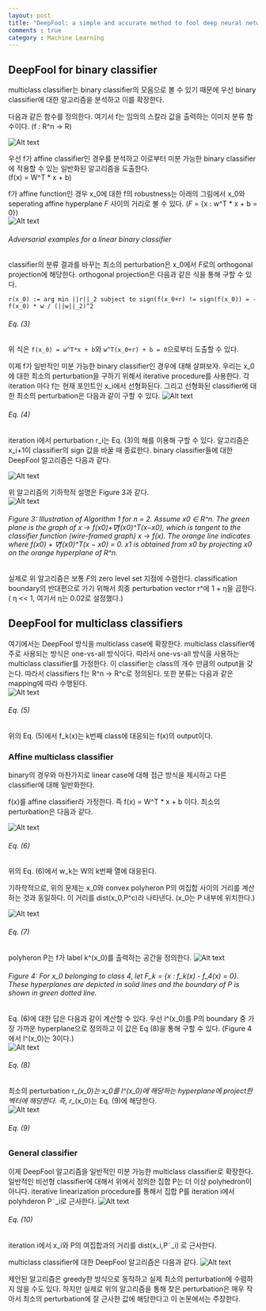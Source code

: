 ```yaml
---
layout: post
title: "DeepFool: a simple and accurate method to fool deep neural networks"
comments : true
category : Machine Learning
---
```


## DeepFool for binary classifier
multiclass classifier는 binary classifier의 모음으로 볼 수 있기 때문에 우선 binary classifier에 대한 알고리즘을 분석하고 이를 확장한다. <br/>

다음과 같은 함수를 정의한다. 여기서 f는 임의의 스칼라 값을 출력하는 이미지 분류 함수이다. (f : R^n -> R) 
<br/>

![Alt text](../img/DeepFool/binary_classifier.png)
<br/>

우선 f가 affine classifier인 경우를 분석하고 이로부터 미분 가능한 binary classifier에 적용할 수 있는 일반화된 알고리즘을 도출한다. <br/> 
(f(x) = W^T * x + b) <br/>

f가 affine function인 경우 x\_0에 대한 f의 robustness는 아래의 그림에서 x\_0와 seperating affine hyperplane *F* 사이의 거리로 볼 수 있다. (*F* = {x : w^T * x + b = 0}) <br/>
![Alt text](../img/DeepFool/Figure2.JPG)
###### Adversarial examples for a linear binary classifier

classifier의 분류 결과를 바꾸는 최소의 perturbation은 x\_0에서 *F*로의 orthogonal projection에 해당한다. orthogonal projection은 다음과 같은 식을 통해 구할 수 있다. <br/>
```
r(x_0) := arg min ||r||_2 subject to sign(f(x_0+r) != sign(f(x_0)) = -f(x_0) * w / (||w||_2)^2
```
###### Eq. (3)
위 식은 ```f(x_0) = w^T*x + b```와 ```w^T(x_0+r) + b = 0```으로부터 도출할 수 있다. <br/>

이제 f가 일반적인 미분 가능한 binary classifier인 경우에 대해 살펴보자. 우리는 x\_0에 대한 최소의 perturbation을 구하기 위해서 iterative procedure를 사용한다. 각 iteration 마다 f는 현재 포인트인 x\_i에서 선형화된다. 그리고 선형화된 classifier에 대한 최소의 perturbation은 다음과 같이 구할 수 있다.
![Alt text](../img/DeepFool/eq4.JPG)
###### Eq. (4)
iteration i에서 perturbation r\_i는 Eq. (3)의 해를 이용해 구할 수 있다. 알고리즘은 x\_i+1이 classifier의 sign 값을 바꿀 때 종료한다. binary classifier들에 대한 DeepFool 알고리즘은 다음과 같다.

![Alt text](../img/DeepFool/Alogorithm1.JPG)
<br/>

위 알고리즘의 기하학적 설명은 Figure 3과 같다.
<br/>
![Alt text](../img/DeepFool/Figure3.JPG)
###### Figure 3: Illustration of Algorithm 1 for n = 2. Assume x0 ∈ R^n. The green plane is the graph of x → f(x0)+∇f(x0)^T(x−x0), which is tangent to the classifier function (wire-framed graph) x → f(x). The orange line indicates where f(x0) + ∇f(x0)^T(x − x0) = 0. x1 is obtained from x0 by projecting x0 on the orange hyperplane of R^n.

실제로 위 알고리즘은 보통 *F*의 zero level set 지점에 수렴한다. classification boundary의 반대편으로 가기 위해서 최종 perturbation vector r^에 1 + η을 곱한다. ( η << 1, 여기서 η는 0.02로 설정했다.)

## DeepFool for multiclass classifiers
여기에서는 DeepFool 방식을 multiclass case에 확장한다. multiclass classifier에 주로 사용되는 방식은 one-vs-all 방식이다. 따라서 one-vs-all 방식을 사용하는 multiclass classifier를 가정한다. 이 classifier는 class의 개수 만큼의 output을 갖는다. 따라서 classifiers f는 R^n -> R^c로 정의된다. 또한 분류는 다음과 같은 mapping에 따라 수행된다. <br/>
![Alt text](../img/DeepFool/eq5.JPG)
###### Eq. (5)
위의 Eq. (5)에서 f\_k(x)는 k번째 class에 대응되는 f(x)의 output이다. 
<br/>

### Affine multiclass classifier
binary의 경우와 마찬가지로 linear case에 대해 접근 방식을 제시하고 다른 classifier에 대해 일반화한다. 
<br/>

f(x)를 affine classifier라 가정한다. 즉 f(x) = W^T * x + b 이다. 최소의 perturbation은 다음과 같다.
<br/>

![Alt text](../img/DeepFool/eq6.JPG)
###### Eq. (6)
위의 Eq. (6)에서 w\_k는 W의 k번째 열에 대응된다. 
<br/>

기하학적으로, 위의 문제는 x\_0와 convex polyheron P의 여집합 사이의 거리를 계산하는 것과 동일하다. 이 거리를 dist(x\_0,P^c)라 나타낸다. (x\_0는 P 내부에 위치한다.)
<br/>

![Alt text](../img/DeepFool/eq7.JPG)
###### Eq. (7)
polyheron P는 f가 label k^(x\_0)를 출력하는 공간을 정의한다. 
![Alt text](../img/DeepFool/Figure4.JPG)
###### Figure 4: For x\_0 belonging to class 4, let *F\_k* = {x : f\_k(x) - f\_4(x) = 0}. These hyperplanes are depicted in solid lines and the boundary of P is shown in green dotted line.
Eq. (6)에 대한 답은 다음과 같이 계산할 수 있다.
우선 l^(x\_0)를 P의 boundary 중 가장 가까운 hyperplane으로 정의하고 이 값은 Eq (8)을 통해 구할 수 있다. (Figure 4에서 l^(x\_0)는 3이다.) 
<br/>
![Alt text](../img/DeepFool/eq8.JPG)
###### Eq. (8)
최소의 perturbation r\_*(x\_0)는 x\_0를 l^(x\_0)에 해당하는 hyperplane에 project한 벡터에 해당한다. 
즉,  r\_*(x\_0)는 Eq. (9)에 해당한다. 
<br/>
![Alt text](../img/DeepFool/eq9.JPG)
###### Eq. (9)

### General classifier
이제 DeepFool 알고리즘을 일반적인 미분 가능한 multiclass classifier로 확장한다. 일반적인 비선형 classifier에 대해서 위에서 정의한 집합 P는 더 이상 polyhedron이 아니다. iterative linearization procedure를 통해서 집합 P를 iteration i에서 polyhderon P˜\_i로 근사한다.
![Alt text](../img/DeepFool/eq10.JPG)
###### Eq. (10)
iteration i에서 x\_i와 P의 여집합과의 거리를 dist(x\_i,P˜\_i) 로 근사한다. 
<br/>

multiclass classifier에 대한 DeepFool 알고리즘은 다음과 같다. 
![Alt text](../img/DeepFool/Algorithm2.JPG)
<br/>

제안된 알고리즘은 greedy한 방식으로 동작하고 실제 최소의 perturbation에 수렴하지 않을 수도 있다. 하지만 실제로 위의 알고리즘을 통해 찾은 perturbation은 매우 작아서 최소의 perturbation에 잘 근사한 값에 해당한다고 이 논문에서는 주장한다. 
<br/>


 
